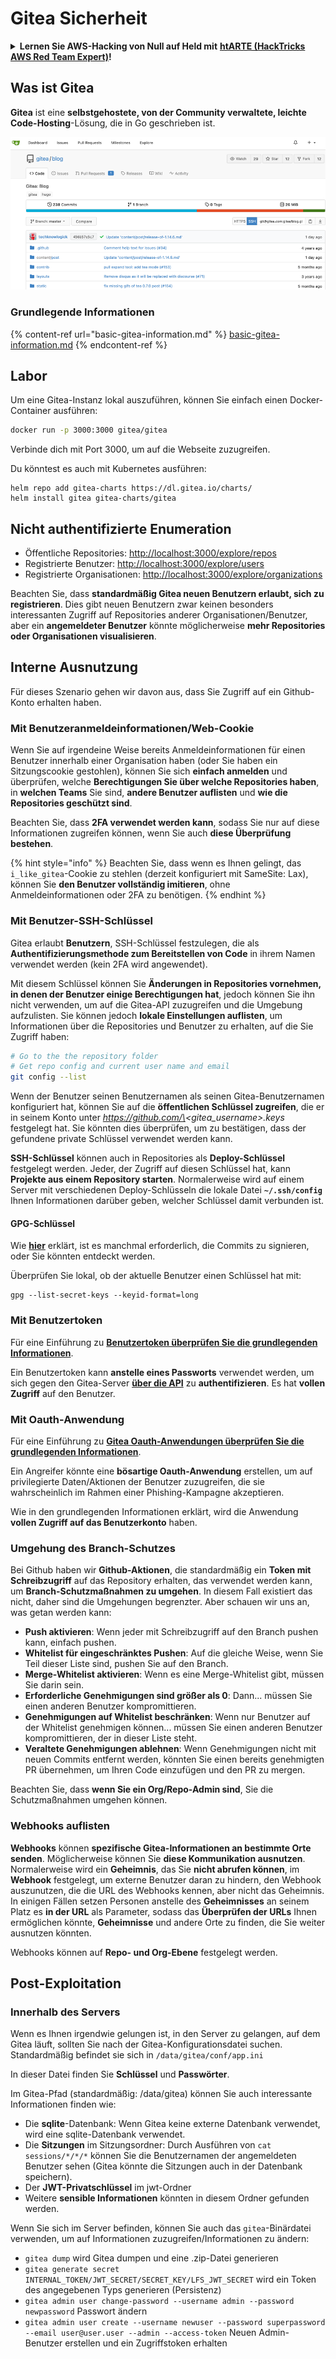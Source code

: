 # Gitea Sicherheit

<details>

<summary><strong>Lernen Sie AWS-Hacking von Null auf Held mit</strong> <a href="https://training.hacktricks.xyz/courses/arte"><strong>htARTE (HackTricks AWS Red Team Expert)</strong></a><strong>!</strong></summary>

Andere Möglichkeiten, HackTricks zu unterstützen:

* Wenn Sie Ihr **Unternehmen in HackTricks beworben sehen möchten** oder **HackTricks als PDF herunterladen möchten**, überprüfen Sie die [**ABONNEMENTPLÄNE**](https://github.com/sponsors/carlospolop)!
* Holen Sie sich das [**offizielle PEASS & HackTricks-Merch**](https://peass.creator-spring.com)
* Entdecken Sie [**The PEASS Family**](https://opensea.io/collection/the-peass-family), unsere Sammlung exklusiver [**NFTs**](https://opensea.io/collection/the-peass-family)
* **Treten Sie der** 💬 [**Discord-Gruppe**](https://discord.gg/hRep4RUj7f) oder der [**Telegram-Gruppe**](https://t.me/peass) bei oder **folgen** Sie uns auf **Twitter** 🐦 [**@hacktricks_live**](https://twitter.com/hacktricks_live)**.**
* **Teilen Sie Ihre Hacking-Tricks, indem Sie PRs an die** [**HackTricks**](https://github.com/carlospolop/hacktricks) und [**HackTricks Cloud**](https://github.com/carlospolop/hacktricks-cloud) Github-Repositories einreichen.

</details>

## Was ist Gitea

**Gitea** ist eine **selbstgehostete, von der Community verwaltete, leichte Code-Hosting**-Lösung, die in Go geschrieben ist.

![](<../../.gitbook/assets/image (5) (1) (1) (1) (1) (1).png>)

### Grundlegende Informationen

{% content-ref url="basic-gitea-information.md" %}
[basic-gitea-information.md](basic-gitea-information.md)
{% endcontent-ref %}

## Labor

Um eine Gitea-Instanz lokal auszuführen, können Sie einfach einen Docker-Container ausführen:
```bash
docker run -p 3000:3000 gitea/gitea
```
Verbinde dich mit Port 3000, um auf die Webseite zuzugreifen.

Du könntest es auch mit Kubernetes ausführen:
```
helm repo add gitea-charts https://dl.gitea.io/charts/
helm install gitea gitea-charts/gitea
```
## Nicht authentifizierte Enumeration

* Öffentliche Repositories: [http://localhost:3000/explore/repos](http://localhost:3000/explore/repos)
* Registrierte Benutzer: [http://localhost:3000/explore/users](http://localhost:3000/explore/users)
* Registrierte Organisationen: [http://localhost:3000/explore/organizations](http://localhost:3000/explore/organizations)

Beachten Sie, dass **standardmäßig Gitea neuen Benutzern erlaubt, sich zu registrieren**. Dies gibt neuen Benutzern zwar keinen besonders interessanten Zugriff auf Repositories anderer Organisationen/Benutzer, aber ein **angemeldeter Benutzer** könnte möglicherweise **mehr Repositories oder Organisationen visualisieren**.

## Interne Ausnutzung

Für dieses Szenario gehen wir davon aus, dass Sie Zugriff auf ein Github-Konto erhalten haben.

### Mit Benutzeranmeldeinformationen/Web-Cookie

Wenn Sie auf irgendeine Weise bereits Anmeldeinformationen für einen Benutzer innerhalb einer Organisation haben (oder Sie haben ein Sitzungscookie gestohlen), können Sie sich **einfach anmelden** und überprüfen, welche **Berechtigungen Sie über welche Repositories haben**, in **welchen Teams** Sie sind, **andere Benutzer auflisten** und **wie die Repositories geschützt sind**.

Beachten Sie, dass **2FA verwendet werden kann**, sodass Sie nur auf diese Informationen zugreifen können, wenn Sie auch **diese Überprüfung bestehen**.

{% hint style="info" %}
Beachten Sie, dass wenn es Ihnen gelingt, das `i_like_gitea`-Cookie zu stehlen (derzeit konfiguriert mit SameSite: Lax), können Sie **den Benutzer vollständig imitieren**, ohne Anmeldeinformationen oder 2FA zu benötigen.
{% endhint %}

### Mit Benutzer-SSH-Schlüssel

Gitea erlaubt **Benutzern**, SSH-Schlüssel festzulegen, die als **Authentifizierungsmethode zum Bereitstellen von Code** in ihrem Namen verwendet werden (kein 2FA wird angewendet).

Mit diesem Schlüssel können Sie **Änderungen in Repositories vornehmen, in denen der Benutzer einige Berechtigungen hat**, jedoch können Sie ihn nicht verwenden, um auf die Gitea-API zuzugreifen und die Umgebung aufzulisten. Sie können jedoch **lokale Einstellungen auflisten**, um Informationen über die Repositories und Benutzer zu erhalten, auf die Sie Zugriff haben:
```bash
# Go to the the repository folder
# Get repo config and current user name and email
git config --list
```
Wenn der Benutzer seinen Benutzernamen als seinen Gitea-Benutzernamen konfiguriert hat, können Sie auf die **öffentlichen Schlüssel zugreifen**, die er in seinem Konto unter _https://github.com/\<gitea\_username>.keys_ festgelegt hat. Sie könnten dies überprüfen, um zu bestätigen, dass der gefundene private Schlüssel verwendet werden kann.

**SSH-Schlüssel** können auch in Repositories als **Deploy-Schlüssel** festgelegt werden. Jeder, der Zugriff auf diesen Schlüssel hat, kann **Projekte aus einem Repository starten**. Normalerweise wird auf einem Server mit verschiedenen Deploy-Schlüsseln die lokale Datei **`~/.ssh/config`** Ihnen Informationen darüber geben, welcher Schlüssel damit verbunden ist.

#### GPG-Schlüssel

Wie [**hier**](broken-reference/) erklärt, ist es manchmal erforderlich, die Commits zu signieren, oder Sie könnten entdeckt werden.

Überprüfen Sie lokal, ob der aktuelle Benutzer einen Schlüssel hat mit:
```shell
gpg --list-secret-keys --keyid-format=long
```
### Mit Benutzertoken

Für eine Einführung zu [**Benutzertoken überprüfen Sie die grundlegenden Informationen**](basic-gitea-information.md#personal-access-tokens).

Ein Benutzertoken kann **anstelle eines Passworts** verwendet werden, um sich gegen den Gitea-Server [**über die API**](https://try.gitea.io/api/swagger#/) zu **authentifizieren**. Es hat **vollen Zugriff** auf den Benutzer.

### Mit Oauth-Anwendung

Für eine Einführung zu [**Gitea Oauth-Anwendungen überprüfen Sie die grundlegenden Informationen**](./#with-oauth-application).

Ein Angreifer könnte eine **bösartige Oauth-Anwendung** erstellen, um auf privilegierte Daten/Aktionen der Benutzer zuzugreifen, die sie wahrscheinlich im Rahmen einer Phishing-Kampagne akzeptieren.

Wie in den grundlegenden Informationen erklärt, wird die Anwendung **vollen Zugriff auf das Benutzerkonto** haben.

### Umgehung des Branch-Schutzes

Bei Github haben wir **Github-Aktionen**, die standardmäßig ein **Token mit Schreibzugriff** auf das Repository erhalten, das verwendet werden kann, um **Branch-Schutzmaßnahmen zu umgehen**. In diesem Fall existiert das nicht, daher sind die Umgehungen begrenzter. Aber schauen wir uns an, was getan werden kann:

- **Push aktivieren**: Wenn jeder mit Schreibzugriff auf den Branch pushen kann, einfach pushen.
- **Whitelist für eingeschränktes Pushen**: Auf die gleiche Weise, wenn Sie Teil dieser Liste sind, pushen Sie auf den Branch.
- **Merge-Whitelist aktivieren**: Wenn es eine Merge-Whitelist gibt, müssen Sie darin sein.
- **Erforderliche Genehmigungen sind größer als 0**: Dann... müssen Sie einen anderen Benutzer kompromittieren.
- **Genehmigungen auf Whitelist beschränken**: Wenn nur Benutzer auf der Whitelist genehmigen können... müssen Sie einen anderen Benutzer kompromittieren, der in dieser Liste steht.
- **Veraltete Genehmigungen ablehnen**: Wenn Genehmigungen nicht mit neuen Commits entfernt werden, könnten Sie einen bereits genehmigten PR übernehmen, um Ihren Code einzufügen und den PR zu mergen.

Beachten Sie, dass **wenn Sie ein Org/Repo-Admin sind**, Sie die Schutzmaßnahmen umgehen können.

### Webhooks auflisten

**Webhooks** können **spezifische Gitea-Informationen an bestimmte Orte senden**. Möglicherweise können Sie **diese Kommunikation ausnutzen**.\
Normalerweise wird ein **Geheimnis**, das Sie **nicht abrufen können**, im **Webhook** festgelegt, um externe Benutzer daran zu hindern, den Webhook auszunutzen, die die URL des Webhooks kennen, aber nicht das Geheimnis.\
In einigen Fällen setzen Personen anstelle des **Geheimnisses** an seinem Platz es **in der URL** als Parameter, sodass das **Überprüfen der URLs** Ihnen ermöglichen könnte, **Geheimnisse** und andere Orte zu finden, die Sie weiter ausnutzen könnten.

Webhooks können auf **Repo- und Org-Ebene** festgelegt werden.

## Post-Exploitation

### Innerhalb des Servers

Wenn es Ihnen irgendwie gelungen ist, in den Server zu gelangen, auf dem Gitea läuft, sollten Sie nach der Gitea-Konfigurationsdatei suchen. Standardmäßig befindet sie sich in `/data/gitea/conf/app.ini`

In dieser Datei finden Sie **Schlüssel** und **Passwörter**.

Im Gitea-Pfad (standardmäßig: /data/gitea) können Sie auch interessante Informationen finden wie:

- Die **sqlite**-Datenbank: Wenn Gitea keine externe Datenbank verwendet, wird eine sqlite-Datenbank verwendet.
- Die **Sitzungen** im Sitzungsordner: Durch Ausführen von `cat sessions/*/*/*` können Sie die Benutzernamen der angemeldeten Benutzer sehen (Gitea könnte die Sitzungen auch in der Datenbank speichern).
- Der **JWT-Privatschlüssel** im jwt-Ordner
- Weitere **sensible Informationen** könnten in diesem Ordner gefunden werden.

Wenn Sie sich im Server befinden, können Sie auch das `gitea`-Binärdatei verwenden, um auf Informationen zuzugreifen/Informationen zu ändern:

- `gitea dump` wird Gitea dumpen und eine .zip-Datei generieren
- `gitea generate secret INTERNAL_TOKEN/JWT_SECRET/SECRET_KEY/LFS_JWT_SECRET` wird ein Token des angegebenen Typs generieren (Persistenz)
- `gitea admin user change-password --username admin --password newpassword` Passwort ändern
- `gitea admin user create --username newuser --password superpassword --email user@user.user --admin --access-token` Neuen Admin-Benutzer erstellen und ein Zugriffstoken erhalten
